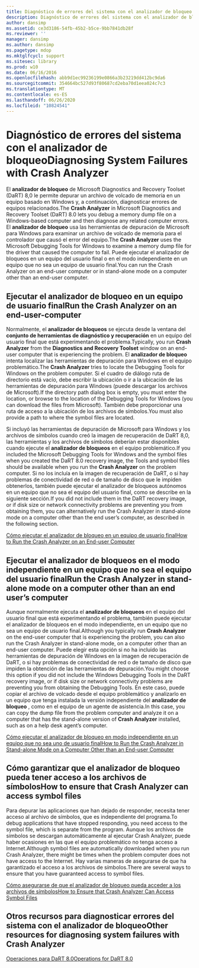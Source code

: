 ```yaml
---
title: Diagnóstico de errores del sistema con el analizador de bloqueo
description: Diagnóstico de errores del sistema con el analizador de bloqueo
author: dansimp
ms.assetid: ce3d3186-54fb-45b2-b5ce-9bb7841db28f
ms.reviewer: ''
manager: dansimp
ms.author: dansimp
ms.pagetype: mdop
ms.mktglfcycl: support
ms.sitesec: library
ms.prod: w10
ms.date: 06/16/2016
ms.openlocfilehash: abb9d1ec99236199e0866a3b23219dd412bc9da6
ms.sourcegitcommit: 354664bc527d93f80687cd2eba70d1eea024c7c3
ms.translationtype: MT
ms.contentlocale: es-ES
ms.lasthandoff: 06/26/2020
ms.locfileid: "10824541"
---
```

# <span data-ttu-id="ec5f5-103">Diagnóstico de errores del sistema con el analizador de bloqueo</span><span class="sxs-lookup"><span data-stu-id="ec5f5-103">Diagnosing System Failures with Crash Analyzer</span></span>


<span data-ttu-id="ec5f5-104">El **analizador de bloqueo** de Microsoft Diagnostics and Recovery Toolset (DaRT) 8,0 le permite depurar un archivo de volcado de memoria en un equipo basado en Windows y, a continuación, diagnosticar errores de equipos relacionados.</span><span class="sxs-lookup"><span data-stu-id="ec5f5-104">The **Crash Analyzer** in Microsoft Diagnostics and Recovery Toolset (DaRT) 8.0 lets you debug a memory dump file on a Windows-based computer and then diagnose any related computer errors.</span></span> <span data-ttu-id="ec5f5-105">El **analizador de bloqueo** usa las herramientas de depuración de Microsoft para Windows para examinar un archivo de volcado de memoria para el controlador que causó el error del equipo.</span><span class="sxs-lookup"><span data-stu-id="ec5f5-105">The **Crash Analyzer** uses the Microsoft Debugging Tools for Windows to examine a memory dump file for the driver that caused the computer to fail.</span></span> <span data-ttu-id="ec5f5-106">Puede ejecutar el analizador de bloqueos en un equipo del usuario final o en el modo independiente en un equipo que no sea un equipo de usuario final.</span><span class="sxs-lookup"><span data-stu-id="ec5f5-106">You can run the Crash Analyzer on an end-user computer or in stand-alone mode on a computer other than an end-user computer.</span></span>

## <span data-ttu-id="ec5f5-107">Ejecutar el analizador de bloqueo en un equipo de usuario final</span><span class="sxs-lookup"><span data-stu-id="ec5f5-107">Run the Crash Analyzer on an end-user-computer</span></span>


<span data-ttu-id="ec5f5-108">Normalmente, el **analizador de bloqueos** se ejecuta desde la ventana del **conjunto de herramientas de diagnóstico y recuperación** en un equipo del usuario final que está experimentando el problema.</span><span class="sxs-lookup"><span data-stu-id="ec5f5-108">Typically, you run **Crash Analyzer** from the **Diagnostics and Recovery Toolset** window on an end-user computer that is experiencing the problem.</span></span> <span data-ttu-id="ec5f5-109">El **analizador de bloqueo** intenta localizar las herramientas de depuración para Windows en el equipo problemático.</span><span class="sxs-lookup"><span data-stu-id="ec5f5-109">The **Crash Analyzer** tries to locate the Debugging Tools for Windows on the problem computer.</span></span> <span data-ttu-id="ec5f5-110">Si el cuadro de diálogo ruta de directorio está vacío, debe escribir la ubicación o ir a la ubicación de las herramientas de depuración para Windows (puede descargar los archivos de Microsoft).</span><span class="sxs-lookup"><span data-stu-id="ec5f5-110">If the directory path dialog box is empty, you must enter the location, or browse to the location of the Debugging Tools for Windows (you can download the files from Microsoft).</span></span> <span data-ttu-id="ec5f5-111">También debe proporcionar una ruta de acceso a la ubicación de los archivos de símbolos.</span><span class="sxs-lookup"><span data-stu-id="ec5f5-111">You must also provide a path to where the symbol files are located.</span></span>

<span data-ttu-id="ec5f5-112">Si incluyó las herramientas de depuración de Microsoft para Windows y los archivos de símbolos cuando creó la imagen de recuperación de DaRT 8,0, las herramientas y los archivos de símbolos deberían estar disponibles cuando ejecute el **analizador de bloqueos** en el equipo problemático.</span><span class="sxs-lookup"><span data-stu-id="ec5f5-112">If you included the Microsoft Debugging Tools for Windows and the symbol files when you created the DaRT 8.0 recovery image, the Tools and symbol files should be available when you run the **Crash Analyzer** on the problem computer.</span></span> <span data-ttu-id="ec5f5-113">Si no los incluía en la imagen de recuperación de DaRT, o si hay problemas de conectividad de red o de tamaño de disco que le impiden obtenerlos, también puede ejecutar el analizador de bloqueos autónomos en un equipo que no sea el equipo del usuario final, como se describe en la siguiente sección.</span><span class="sxs-lookup"><span data-stu-id="ec5f5-113">If you did not include them in the DaRT recovery image, or if disk size or network connectivity problems are preventing you from obtaining them, you can alternatively run the Crash Analyzer in stand-alone mode on a computer other than the end user’s computer, as described in the following section.</span></span>

[<span data-ttu-id="ec5f5-114">Cómo ejecutar el analizador de bloqueo en un equipo de usuario final</span><span class="sxs-lookup"><span data-stu-id="ec5f5-114">How to Run the Crash Analyzer on an End-user Computer</span></span>](how-to-run-the-crash-analyzer-on-an-end-user-computer-dart-8.md)

## <a href="" id="run-the-crash-analyzer-in-stand-alone-mode-on-a-computer-other-than-an-end-user-s-computer"></a><span data-ttu-id="ec5f5-115">Ejecutar el analizador de bloqueos en el modo independiente en un equipo que no sea el equipo del usuario final</span><span class="sxs-lookup"><span data-stu-id="ec5f5-115">Run the Crash Analyzer in stand-alone mode on a computer other than an end user’s computer</span></span>


<span data-ttu-id="ec5f5-116">Aunque normalmente ejecuta el **analizador de bloqueos** en el equipo del usuario final que está experimentando el problema, también puede ejecutar el analizador de bloqueos en el modo independiente, en un equipo que no sea un equipo de usuario final.</span><span class="sxs-lookup"><span data-stu-id="ec5f5-116">Although you typically run **Crash Analyzer** on the end-user computer that is experiencing the problem, you can also run the Crash Analyzer in stand-alone mode, on a computer other than an end-user computer.</span></span> <span data-ttu-id="ec5f5-117">Puede elegir esta opción si no ha incluido las herramientas de depuración de Windows en la imagen de recuperación de DaRT, o si hay problemas de conectividad de red o de tamaño de disco que impiden la obtención de las herramientas de depuración.</span><span class="sxs-lookup"><span data-stu-id="ec5f5-117">You might choose this option if you did not include the Windows Debugging Tools in the DaRT recovery image, or if disk size or network connectivity problems are preventing you from obtaining the Debugging Tools.</span></span> <span data-ttu-id="ec5f5-118">En este caso, puede copiar el archivo de volcado desde el equipo problemático y analizarlo en un equipo que tenga instalada la versión independiente del **analizador de bloqueo** , como en el equipo de un agente de asistencia.</span><span class="sxs-lookup"><span data-stu-id="ec5f5-118">In this case, you can copy the dump file from the problem computer and analyze it on a computer that has the stand-alone version of **Crash Analyzer** installed, such as on a help desk agent’s computer.</span></span>

[<span data-ttu-id="ec5f5-119">Cómo ejecutar el analizador de bloqueo en modo independiente en un equipo que no sea uno de usuario final</span><span class="sxs-lookup"><span data-stu-id="ec5f5-119">How to Run the Crash Analyzer in Stand-alone Mode on a Computer Other than an End-user Computer</span></span>](how-to-run-the-crash-analyzer-in-stand-alone-mode-on-a-computer-other-than-an-end-user-computer-dart-8.md)

## <span data-ttu-id="ec5f5-120">Cómo garantizar que el analizador de bloqueo pueda tener acceso a los archivos de símbolos</span><span class="sxs-lookup"><span data-stu-id="ec5f5-120">How to ensure that Crash Analyzer can access symbol files</span></span>


<span data-ttu-id="ec5f5-121">Para depurar las aplicaciones que han dejado de responder, necesita tener acceso al archivo de símbolos, que es independiente del programa.</span><span class="sxs-lookup"><span data-stu-id="ec5f5-121">To debug applications that have stopped responding, you need access to the symbol file, which is separate from the program.</span></span> <span data-ttu-id="ec5f5-122">Aunque los archivos de símbolos se descargan automáticamente al ejecutar Crash Analyzer, puede haber ocasiones en las que el equipo problemático no tenga acceso a Internet.</span><span class="sxs-lookup"><span data-stu-id="ec5f5-122">Although symbol files are automatically downloaded when you run Crash Analyzer, there might be times when the problem computer does not have access to the Internet.</span></span> <span data-ttu-id="ec5f5-123">Hay varias maneras de asegurarse de que ha garantizado el acceso a los archivos de símbolos.</span><span class="sxs-lookup"><span data-stu-id="ec5f5-123">There are several ways to ensure that you have guaranteed access to symbol files.</span></span>

[<span data-ttu-id="ec5f5-124">Cómo asegurarse de que el analizador de bloqueo pueda acceder a los archivos de símbolos</span><span class="sxs-lookup"><span data-stu-id="ec5f5-124">How to Ensure that Crash Analyzer Can Access Symbol Files</span></span>](how-to-ensure-that-crash-analyzer-can-access-symbol-files.md)

## <span data-ttu-id="ec5f5-125">Otros recursos para diagnosticar errores del sistema con el analizador de bloqueo</span><span class="sxs-lookup"><span data-stu-id="ec5f5-125">Other resources for diagnosing system failures with Crash Analyzer</span></span>


[<span data-ttu-id="ec5f5-126">Operaciones para DaRT 8.0</span><span class="sxs-lookup"><span data-stu-id="ec5f5-126">Operations for DaRT 8.0</span></span>](operations-for-dart-80-dart-8.md)

 

 





